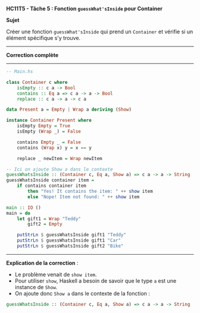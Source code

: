 **HC11T5 - Tâche 5 : Fonction `guessWhat'sInside` pour Container**

**Sujet**

Créer une fonction `guessWhat'sInside` qui prend un `Container` et vérifie si un élément spécifique s’y trouve.

---

**Correction complète**

---

```haskell
-- Main.hs

class Container c where
    isEmpty :: c a -> Bool
    contains :: Eq a => c a -> a -> Bool
    replace :: c a -> a -> c a

data Present a = Empty | Wrap a deriving (Show)

instance Container Present where
    isEmpty Empty = True
    isEmpty (Wrap _) = False

    contains Empty _ = False
    contains (Wrap x) y = x == y

    replace _ newItem = Wrap newItem

-- Ici on ajoute Show a dans le contexte
guessWhatsInside :: (Container c, Eq a, Show a) => c a -> a -> String
guessWhatsInside container item =
    if contains container item
        then "Yes! It contains the item: " ++ show item
        else "Nope! Item not found: " ++ show item

main :: IO ()
main = do
    let gift1 = Wrap "Teddy"
        gift2 = Empty

    putStrLn $ guessWhatsInside gift1 "Teddy"
    putStrLn $ guessWhatsInside gift1 "Car"
    putStrLn $ guessWhatsInside gift2 "Bike"
```

---

**Explication de la correction** :

* Le problème venait de `show item`.
* Pour utiliser `show`, Haskell a besoin de savoir que le type `a` est une instance de `Show`.
* On ajoute donc `Show a` dans le contexte de la fonction :

```haskell
guessWhatsInside :: (Container c, Eq a, Show a) => c a -> a -> String
```
